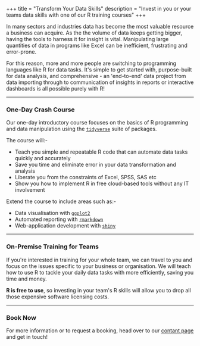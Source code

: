 +++
title = "Transform Your Data Skills"
description = "Invest in you or your teams data skills with one of our R training courses"
+++

In many sectors and industries data has become the most valuable resource a business can acquire. As the the volume of data keeps getting bigger, having the tools to harness it for insight is vital. Manipulating large quantities of data in programs like Excel can be inefficient, frustrating and error-prone.

For this reason, more and more people are switching to programming languages like R for data tasks. It's simple to get started with, purpose-built for data analysis, and comprehensive - an 'end-to-end' data project from data importing through to communication of insights in reports or interactive dashboards is all possible purely with R! 

---

### One-Day Crash Course

Our one-day introductory course focuses on the basics of R programming and data manipulation using the <a href="https://www.tidyverse.org/" target="_blank">`tidyverse`</a> suite of packages. 

The course will:-

- Teach you simple and repeatable R code that can automate data tasks quickly and accurately
- Save you time and eliminate error in your data transformation and analysis
- Liberate you from the constraints of Excel, SPSS, SAS etc
- Show you how to implement R in free cloud-based tools without any IT involvement

Extend the course to include areas such as:-

- Data visualisation with <a href="https://ggplot2.tidyverse.org/" target="_blank">`ggplot2`</a> 
- Automated reporting with <a href="https://rmarkdown.rstudio.com/" target="_blank">`rmarkdown`</a>
- Web-application development with <a href="https://shiny.rstudio.com/" target="_blank">`shiny`</a> 

---

### On-Premise Training for Teams

If you're interested in training for your whole team, we can travel to you and focus on the issues specific to your business or organisation. We will teach how to use R to tackle your daily data tasks with more efficiently, saving you time and money. 

**R is free to use**, so investing in your team's R skills will allow you to drop all those expensive software licensing costs.

---

### Book Now

For more information or to request a booking, head over to our [contant page](/contact) and get in touch!
